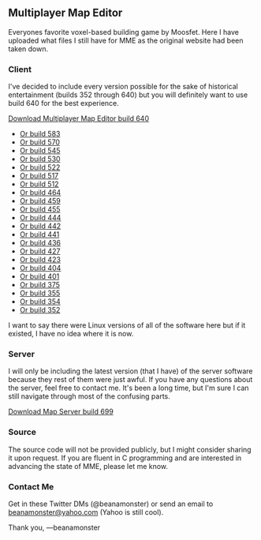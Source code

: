 ## Multiplayer Map Editor

Everyones favorite voxel-based building game by Moosfet.
Here I have uploaded what files I still have for MME as the original website had been taken down. 

### Client

I've decided to include every version possible for the sake of historical entertainment (builds 352 through 640) but you will definitely want to use build 640 for the best experience. 

[Download Multiplayer Map Editor build 640](https://github.com/beanamonster/mme/tree/master/clients/Multiplayer_Map_Editor_640.zip)

- [Or build 583](https://github.com/beanamonster/mme/tree/master/clients/Multiplayer_Map_Editor_583.zip)
- [Or build 570](https://github.com/beanamonster/mme/tree/master/clients/Multiplayer_Map_Editor_570.zip)
- [Or build 545](https://github.com/beanamonster/mme/tree/master/clients/Multiplayer_Map_Editor_545.zip)
- [Or build 530](https://github.com/beanamonster/mme/tree/master/clients/Multiplayer_Map_Editor_530.zip)
- [Or build 522](https://github.com/beanamonster/mme/tree/master/clients/Multiplayer_Map_Editor_522.zip)
- [Or build 517](https://github.com/beanamonster/mme/tree/master/clients/Multiplayer_Map_Editor_517.zip)
- [Or build 512](https://github.com/beanamonster/mme/tree/master/clients/Multiplayer_Map_Editor_512.zip)
- [Or build 464](https://github.com/beanamonster/mme/tree/master/clients/Multiplayer_Map_Editor_464.zip)
- [Or build 459](https://github.com/beanamonster/mme/tree/master/clients/Multiplayer_Map_Editor_459.zip)
- [Or build 455](https://github.com/beanamonster/mme/tree/master/clients/Multiplayer_Map_Editor_455.zip)
- [Or build 444](https://github.com/beanamonster/mme/tree/master/clients/Multiplayer_Map_Editor_444.zip)
- [Or build 442](https://github.com/beanamonster/mme/tree/master/clients/Multiplayer_Map_Editor_442.zip)
- [Or build 441](https://github.com/beanamonster/mme/tree/master/clients/Multiplayer_Map_Editor_441.zip)
- [Or build 436](https://github.com/beanamonster/mme/tree/master/clients/Multiplayer_Map_Editor_436.zip)
- [Or build 427](https://github.com/beanamonster/mme/tree/master/clients/Multiplayer_Map_Editor_427.zip)
- [Or build 423](https://github.com/beanamonster/mme/tree/master/clients/Multiplayer_Map_Editor_423.zip)
- [Or build 404](https://github.com/beanamonster/mme/tree/master/clients/Multiplayer_Map_Editor_404.zip)
- [Or build 401](https://github.com/beanamonster/mme/tree/master/clients/Multiplayer_Map_Editor_401.zip)
- [Or build 375](https://github.com/beanamonster/mme/tree/master/clients/Multiplayer_Map_Editor_375.zip)
- [Or build 355](https://github.com/beanamonster/mme/tree/master/clients/Multiplayer_Map_Editor_355.zip)
- [Or build 354](https://github.com/beanamonster/mme/tree/master/clients/Multiplayer_Map_Editor_354.zip)
- [Or build 352](https://github.com/beanamonster/mme/tree/master/clients/Multiplayer_Map_Editor_352.zip)

I want to say there were Linux versions of all of the software here but if it existed, I have no idea where it is now. 

### Server

I will only be including the latest version (that I have) of the server software because they rest of them were just awful. 
If you have any questions about the server, feel free to contact me. It's been a long time, but I'm sure I can still navigate through most of the confusing parts.

[Download Map Server build 699](https://github.com/beanamonster/mme/blob/master/map_server_699.zip)

### Source

The source code will not be provided publicly, but I might consider sharing it upon request. 
If you are fluent in C programming and are interested in advancing the state of MME, please let me know. 

### Contact Me

Get in these Twitter DMs (@beanamonster) or send an email to beanamonster@yahoo.com (Yahoo is still cool).

Thank you,
  —beanamonster
